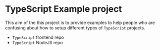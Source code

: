 # TypeScript Example project

This aim of the this project is to provide examples to help people who are confusing about how to setup different types of `TypeScript` projects.

- `TypeScript` frontend repo
- `TypeScript` NodeJS repo
